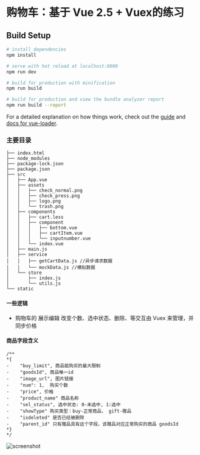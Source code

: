 # 购物车：基于 Vue 2.5 + Vuex的练习

## Build Setup

``` bash
# install dependencies
npm install

# serve with hot reload at localhost:8080
npm run dev

# build for production with minification
npm run build

# build for production and view the bundle analyzer report
npm run build --report
```

For a detailed explanation on how things work, check out the [guide](http://vuejs-templates.github.io/webpack/) and [docs for vue-loader](http://vuejs.github.io/vue-loader).

### 主要目录

    ├── index.html
    ├── node_modules
    ├── package-lock.json
    ├── package.json
    ├── src
    │   ├── App.vue
    │   ├── assets
    │   │   ├── check_normal.png
    │   │   ├── check_press.png
    │   │   ├── logo.png
    │   │   └── trash.png
    │   ├── components
    │   │   ├── cart.less
    │   │   ├── component
    │   │   │   ├── bottom.vue
    │   │   │   ├── cartItem.vue
    │   │   │   └── inputnumber.vue
    │   │   └── index.vue
    │   ├── main.js
    │   ├── service
    │   │   ├── getCartData.js //异步请求数据
    │   │   └── mockData.js //模拟数据
    │   └── store
    │       ├── index.js
    │       └── utils.js
    └── static



#### 一些逻辑
- 购物车的 展示编辑 改变个数、选中状态、删除、等交互由 Vuex 来管理，并同步价格

#### 商品字段含义

    /**
    *{
    -    "buy_limit", 商品能购买的最大限制
    -    "goodsId", 商品唯一id
    -    "image_url", 图片链接
    -    "num": 1,  购买个数
    -    "price", 价格
    -    "product_name" 商品名称
    -    "sel_status", 选中状态: 0-未选中, 1:选中 
    -    "showType" 购买类型：buy-正常商品， gift-赠品
    -    "isdeleted" 是否已经被删除
    -    "parent_id" 只有赠品具有这个字段，该赠品对应正常购买的商品 goodsId
    *}
    */

![screenshot](./screebshot,jpeg)
